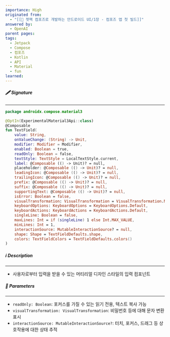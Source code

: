 ```yaml
---
importance: High
originated from:
  - "[[📘 젯팩 컴포즈로 개발하는 안드로이드 UI/1장 - 컴포즈 앱 첫 빌드]]"
answered by:
  - OpenAI
parent pages: 
tags:
  - Jetpack
  - Compose
  - 컴포즈
  - Kotlin
  - API
  - Material
  - fun
learned:
---
```

##### 🖋️ Signature
---
```Kotlin
package androidx.compose.material3

@OptIn(ExperimentalMaterial3Api::class)
@Composable
fun TextField(
    value: String,
    onValueChange: (String) -> Unit,
    modifier: Modifier = Modifier,
    enabled: Boolean = true,
    readOnly: Boolean = false,
    textStyle: TextStyle = LocalTextStyle.current,
    label: @Composable (() -> Unit)? = null,
    placeholder: @Composable (() -> Unit)? = null,
    leadingIcon: @Composable (() -> Unit)? = null,
    trailingIcon: @Composable (() -> Unit)? = null,
    prefix: @Composable (() -> Unit)? = null,
    suffix: @Composable (() -> Unit)? = null,
    supportingText: @Composable (() -> Unit)? = null,
    isError: Boolean = false,
    visualTransformation: VisualTransformation = VisualTransformation.None,
    keyboardOptions: KeyboardOptions = KeyboardOptions.Default,
    keyboardActions: KeyboardActions = KeyboardActions.Default,
    singleLine: Boolean = false,
    maxLines: Int = if (singleLine) 1 else Int.MAX_VALUE,
    minLines: Int = 1,
    interactionSource: MutableInteractionSource? = null,
    shape: Shape = TextFieldDefaults.shape,
    colors: TextFieldColors = TextFieldDefaults.colors()
)
```

##### ℹ️ Description
---
- 사용자로부터 입력을 받을 수 있는 머티리얼 디자인 스타일의 입력 컴포넌트

##### 🧩 Parameters
---
- `readOnly: Boolean`: 포커스를 가질 수 있는 읽기 전용, 텍스트 복사 가능
- `visualTransformation: VisualTransformation`: 비밀번호 등에 대해 문자 변환 표시
- `interactionSource: MutableInteractionSource?`:  터치, 포커스, 드래그 등 상호작용에 대한 상태 추적
